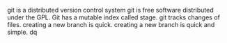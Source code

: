 git is a distributed version control system
git is free software distributed under the GPL.
Git has a mutable index called stage.
git tracks changes of files.
creating a new branch is quick.
creating a new branch is quick and simple.
dq
